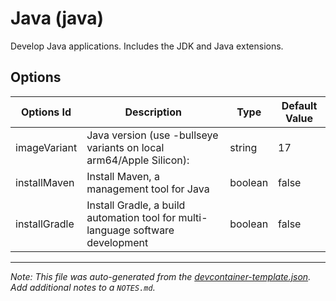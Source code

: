 
# Java (java)

Develop Java applications. Includes the JDK and Java extensions.

## Options

| Options Id | Description | Type | Default Value |
|-----|-----|-----|-----|
| imageVariant | Java version (use -bullseye variants on local arm64/Apple Silicon): | string | 17 |
| installMaven | Install Maven, a management tool for Java | boolean | false |
| installGradle | Install Gradle, a build automation tool for multi-language software development | boolean | false |



---

_Note: This file was auto-generated from the [devcontainer-template.json](https://github.com/devcontainers/templates/blob/main/src/java/devcontainer-template.json).  Add additional notes to a `NOTES.md`._

